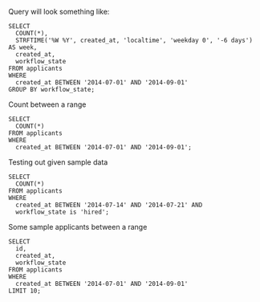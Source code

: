 Query will look something like:

```
SELECT
  COUNT(*),
  STRFTIME('%W %Y', created_at, 'localtime', 'weekday 0', '-6 days') AS week,
  created_at,
  workflow_state
FROM applicants
WHERE
  created_at BETWEEN '2014-07-01' AND '2014-09-01'
GROUP BY workflow_state;
```

Count between a range
```
SELECT
  COUNT(*)
FROM applicants
WHERE
  created_at BETWEEN '2014-07-01' AND '2014-09-01';
```

Testing out given sample data
```
SELECT
  COUNT(*)
FROM applicants
WHERE
  created_at BETWEEN '2014-07-14' AND '2014-07-21' AND
  workflow_state is 'hired';
```

Some sample applicants between a range
```
SELECT
  id,
  created_at,
  workflow_state
FROM applicants
WHERE
  created_at BETWEEN '2014-07-01' AND '2014-09-01'
LIMIT 10;
```
